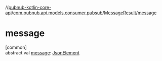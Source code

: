 //[pubnub-kotlin-core-api](../../../index.md)/[com.pubnub.api.models.consumer.pubsub](../index.md)/[MessageResult](index.md)/[message](message.md)

# message

[common]\
abstract val [message](message.md): [JsonElement](../../com.pubnub.api/-json-element/index.md)
